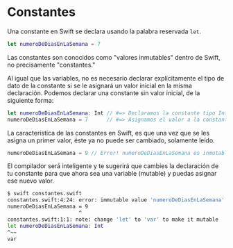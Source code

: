 # Constantes

Una constante en Swift se declara usando la palabra reservada `let`. 

```swift
let numeroDeDiasEnLaSemana = 7
```

Las constantes son conocidos como "valores inmutables" dentro de Swift, no precisamente "constantes."

Al igual que las variables, no es necesario declarar explícitamente el tipo de dato de la constante si se le asignará un valor inicial en la misma declaración. Podemos declarar una constante sin valor inicial, de la siguiente forma:

```swift
let numeroDeDiasEnLaSemana: Int // #=> Declaramos la constante tipo Int sin asignar un valor inicial
numeroDeDiasEnLaSemana = 7      // #=> Asignamos el valor a la constante
```

La característica de las constantes en Swift, es que una vez que se les asigna un primer valor, éste ya no puede ser cambiado, solamente leído.

```swift
numeroDeDiasEnLaSemana = 9 // Error! numeroDeDiasEnLaSemana es inmutable y ya no se puede incializar de nuevo
```

El compilador será inteligente y te sugerirá que cambies la declaración de tu constante para que ahora sea una variable (mutable) y puedas asignar ese nuevo valor.

```bash
$ swift constantes.swift
constantes.swift:4:24: error: immutable value 'numeroDeDiasEnLaSemana' may only be initialized once
numeroDeDiasEnLaSemana = 9
                       ^
constantes.swift:1:1: note: change 'let' to 'var' to make it mutable
let numeroDeDiasEnLaSemana: Int
^~~
var
```